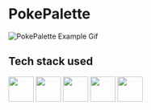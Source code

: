 # PokePalette

![PokePalette Example Gif](src/img/example.gif)

## Tech stack used
<img src="https://cdn.jsdelivr.net/gh/devicons/devicon@latest/icons/html5/html5-original-wordmark.svg" style="width:50px"/>
<img src="https://cdn.jsdelivr.net/gh/devicons/devicon@latest/icons/css3/css3-original-wordmark.svg" style="width:50px" />
<img src="https://cdn.jsdelivr.net/gh/devicons/devicon@latest/icons/less/less-plain-wordmark.svg" style="width:50px" />
<img src="https://cdn.jsdelivr.net/gh/devicons/devicon@latest/icons/javascript/javascript-original-wordmark.svg" style="width:50px" />
<img src="https://cdn.jsdelivr.net/gh/devicons/devicon@latest/icons/react/react-original-wordmark.svg" style="width:50px" />
